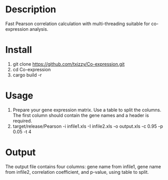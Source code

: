 # Description
Fast Pearson correlation calculation with multi-threading suitable for co-expression analysis.

# Install
1. git clone https://github.com/txizzy/Co-expression.git
2. cd Co-expression
3. cargo build -r

# Usage
1. Prepare your gene expression matrix. Use a table to split the columns. The first column should contain the gene names and a header is required.
2. target/release/Pearson -i infile1.xls -I infile2.xls -o output.xls -c 0.95 -p 0.05 -t 4

# Output
The output file contains four columns: gene name from infile1, gene name from infile2, correlation coefficient, and p-value, using table to split.



